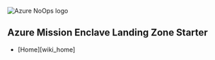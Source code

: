 <!-- markdownlint-disable first-line-h1 -->
![Azure NoOps logo](media/)

## Azure Mission Enclave Landing Zone Starter

- [Home][wiki_home]
